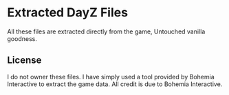 # Extracted DayZ Files

All these files are extracted directly from the game, Untouched vanilla goodness.






## License

I do not owner these files. I have simply used a tool provided by Bohemia Interactive to extract the game data. All credit is due to Bohemia Interactive.

